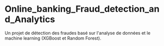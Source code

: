 # Online_banking_Fraud_detection_and_Analytics
Un projet de détection des fraudes basé sur l'analyse de données et le machine learning (XGBoost et Random Forest).
